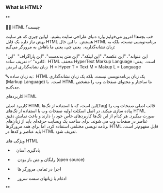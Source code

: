 ### What is HTML?
**

🧑‍🏫 HTML چیست؟ 


خب بچه‌ها! امروز می‌خوایم وارد دنیای طراحی سایت بشیم. 
اولین چیزی که هر سایت بهش نیاز داره یک فایل HTML هستش. 
با این حال HTML برنامه‌نویسی نیست، بلکه یه زبان نشانه‌گذاریه. 
یعنی چی، یعنی ما باهاش به مرورگر می‌گیم: 

"این عنوانه"، "این عکسه"، "این لینکه"، "این متن بدنه‌ست"، "این پاراگراف" 
"این کادره"
✅ تعریف ساده: 
HTML مخفف HyperText Markup Language است. 
یعنی: زبان نشانه‌گذاری ابرمتن 
H = Hyper
T = Text
M = Makup
L = Language
  

🔤 به زبان ساده: 
HTML یک زبان برنامه‌نویسی نیست، بلکه یک زبان نشانه‌گذاری (Markup Language) است. 
با HTML ما ساختار و محتوای صفحات وب را مشخص می‌کنیم.

کاربردهای HTML  

کاربرد اصلی HTML این است، که با استفاده از تگ‌ها(Tag) قالب اصلی صفحات وب را پیاده سازی میکند. در اصل اسکلت اولیه صفحات وب با استفاده از تگ‌های HTML صورت میگیرد. هر کدام از این تگ‌ها کاربردهای خاص خود را دارند و باعث نمایش دقیق عناصر در صفحات وب می شوند. برای ساخت یک وبسایت حرفه‌ای باید از زبان‌های برنامه نویسی مختلفی استفاده كرد، اما برای همه مرورگرها HTML قابل مفهوم‌تر است، باید عناصر و کدها در HTML تعریف شود.

ویژگی های HTML 

-    یادگیری آسان 
    
-     رایگان و متن باز بودن (open source)
    
-     اجرا در تمامی مرورگر ها
    
-     ادغام با زبانهای سمت سرور
    

**